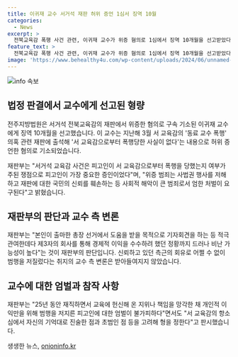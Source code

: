 ```yaml
---
title: 이귀재 교수 서거석 재판 허위 증언 1심서 징역 10월
categories:
  - News
excerpt: >
  전북교육감 폭행 사건 관련, 이귀재 교수가 위증 혐의로 1심에서 징역 10개월을 선고받았다. 피고인의 증언은 항소심에서 고려될 예정이지만, 재판부는 사회적 해악이 큰 위증 범죄로 엄한 처벌이 필요하다고 판시했다. 이 교수는 측근의 회유로 범행을 저지렀다는 변호를 제기했지만, 재판부는 총장 선거와 경제적 이익 등 추가 비난 가능성을 들어 부인했다.
feature_text: >
  전북교육감 폭행 사건 관련, 이귀재 교수가 위증 혐의로 1심에서 징역 10개월을 선고받았다. 피고인의 증언은 항소심에서 고려될 예정이지만, 재판부는 사회적 해악이 큰 위증 범죄로 엄한 처벌이 필요하다고 판시했다. 이 교수는 측근의 회유로 범행을 저지렀다는 변호를 제기했지만, 재판부는 총장 선거와 경제적 이익 등 추가 비난 가능성을 들어 부인했다.
image: 'https://www.behealthy4u.com/wp-content/uploads/2024/06/unnamed-file.png'
---
```


<p><img src="https://www.behealthy4u.com/wp-content/uploads/2024/06/unnamed-file.png" alt="info 속보" /></p>

<h2 data-ke-size="size26">법정 판결에서 교수에게 선고된 형량</h2>

<p data-ke-size="size16">전주지방법원은 서거석 전북교육감의 재판에서 위증한 혐의로 구속 기소된 이귀재 교수에게 징역 10개월을 선고했습니다. 이 교수는 지난해 3월 서 교육감의 '동료 교수 폭행' 의혹 관련 재판에 출석해 '서 교육감으로부터 폭행당한 사실이 없다'는 내용으로 허위 증언한 혐의로 기소되었습니다.</p>

<p data-ke-size="size16">재판부는 "서거석 교육감 사건은 피고인이 서 교육감으로부터 폭행을 당했는지 여부가 주된 쟁점으로 피고인이 가장 중요한 증인이었다"며, "위증 범죄는 사법권 행사를 저해하고 재판에 대한 국민의 신뢰를 훼손하는 등 사회적 해악이 큰 범죄로서 엄한 처벌이 요구된다"고 밝혔습니다.</p>

<h2 data-ke-size="size26">재판부의 판단과 교수 측 변론</h2>

<p data-ke-size="size16">재판부는 "본인이 출마한 총장 선거에서 도움을 받을 목적으로 기자회견을 하는 등 적극 관여한데다 제3자의 회사를 통해 경제적 이익을 수수하려 했던 정황까지 드러나 비난 가능성이 높다"는 것이 재판부의 판단입니다. 신뢰하고 있던 측근의 회유로 어쩔 수 없이 범행을 저질렀다는 취지의 교수 측 변론은 받아들여지지 않았습니다.</p>

<h2 data-ke-size="size26">교수에 대한 엄벌과 참작 사항</h2>

<p data-ke-size="size16">재판부는 "25년 동안 재직하면서 교육에 헌신해 온 지위나 책임을 망각한 채 개인적 이익만을 위해 범행을 저지른 피고인에 대한 엄벌이 불가피하다"면서도 "서 교육감의 항소심에서 자신의 기억대로 진술한 점과 초범인 점 등을 고려해 형을 정한다"고 판시했습니다.</p>
생생한 뉴스, <a href="https://onioninfo.kr" rel="dofollow">onioninfo.kr</a>


